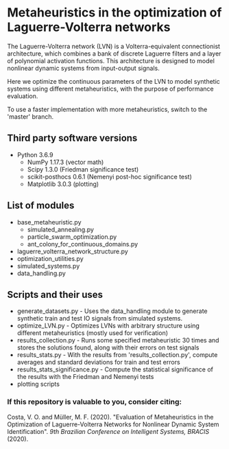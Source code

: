 # Metaheuristics in the optimization of Laguerre-Volterra networks

The Laguerre-Volterra network (LVN) is a Volterra-equivalent connectionist architecture, which combines a bank of discrete Laguerre filters and a layer of polynomial activation functions.
This architecture is designed to model nonlinear dynamic systems from input-output signals.

Here we optimize the continuous parameters of the LVN to model synthetic systems using different metaheuristics, with the purpose of performance evaluation.

To use a faster implementation with more metaheuristics, switch to the 'master' branch.

## Third party software versions
* Python 3.6.9
    * NumPy 1.17.3 (vector math)
    * Scipy 1.3.0 (Friedman significance test)
    * scikit-posthocs 0.6.1 (Nemenyi post-hoc significance test)
    * Matplotlib 3.0.3 (plotting)
    
    
## List of modules
* base_metaheuristic.py
    + simulated_annealing.py
    + particle_swarm_optimization.py
    + ant_colony_for_continuous_domains.py
* laguerre_volterra_network_structure.py
* optimization_utilities.py
* simulated_systems.py
* data_handling.py

## Scripts and their uses
* generate_datasets.py          - Uses the data_handling module to generate synthetic train and test IO signals from simulated systems.
* optimize_LVN.py               - Optimizes LVNs with arbitrary structure using different metaheuristics (mostly used for verification)
* results_collection.py         - Runs some specified metaheuristic 30 times and stores the solutions found, along with their errors on test signals
* results_stats.py              - With the results from 'results_collection.py', compute averages and standard deviations for train and test errors
* results_stats_significance.py - Compute the statistical significance of the results with the Friedman and Nemenyi tests
* plotting scripts

### If this repository is valuable to you, consider citing:
Costa, V. O. and Müller, M. F. (2020). "Evaluation of Metaheuristics in the Optimization of Laguerre-Volterra Networks for Nonlinear Dynamic System Identification". <i>  9th Brazilian Conference on Intelligent Systems, BRACIS </i> (2020).
